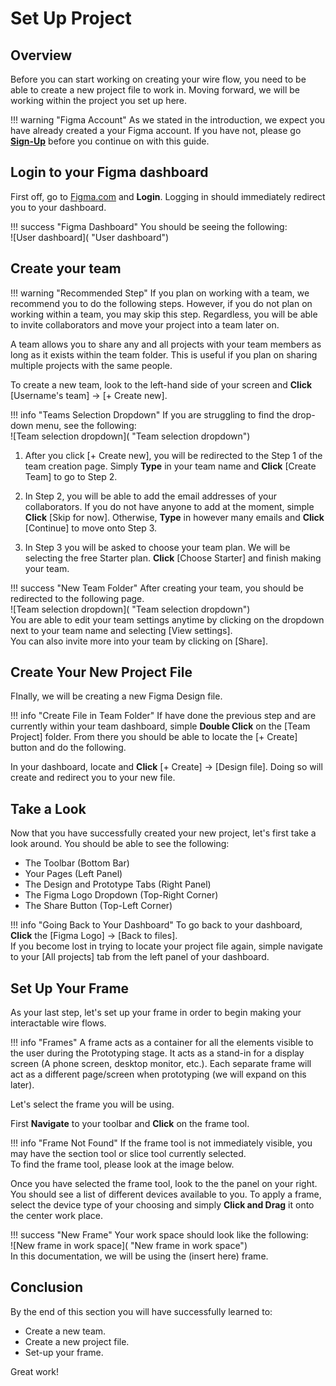 # Set Up Project 

## Overview

Before you can start working on creating your wire flow, you need to be able to create a new project file to work in. Moving forward, we will be working within the project you set up here.

!!! warning "Figma Account"
    As we stated in the introduction, we expect you have already created a your Figma account. If you have not, please go [**Sign-Up**](https://www.figma.com/login?is_not_gen_0=true&resource_type=team#) before you continue on with this guide.


## Login to your Figma dashboard

First off, go to [Figma.com](https://www.figma.com/login?is_not_gen_0=true&resource_type=team#) and **Login**. Logging in should immediately redirect you to your dashboard.

!!! success "Figma Dashboard"
    You should be seeing the following:  
    ![User dashboard]( "User dashboard") 

## Create your team

!!! warning "Recommended Step"
    If you plan on working with a team, we recommend you to do the following steps. However, if you do not plan on working within a team, you may skip this step. Regardless, you will be able to invite collaborators and move your project into a team later on. 

A team allows you to share any and all projects with your team members as long as it exists within the team folder. This is useful if you plan on sharing multiple projects with the same people.

To create a new team, look to the left-hand side of your screen and **Click** [Username's team] → [+ Create new]. 

!!! info "Teams Selection Dropdown"
    If you are struggling to find the drop-down menu, see the following:  
    ![Team selection dropdown]( "Team selection dropdown")

1. After you click [+ Create new], you will be redirected to the Step 1 of the team creation page. Simply **Type** in your team name and **Click** [Create Team] to go to Step 2.

2. In Step 2, you will be able to add the email addresses of your collaborators. If you do not have anyone to add at the moment, simple **Click** [Skip for now]. Otherwise, **Type** in however many emails and **Click** [Continue] to move onto Step 3.

3. In Step 3 you will be asked to choose your team plan. We will be selecting the free Starter plan. **Click** [Choose Starter] and finish making your team.


!!! success "New Team Folder"
    After creating your team, you should be redirected to the following page.  
    ![Team selection dropdown]( "Team selection dropdown")  
    You are able to edit your team settings anytime by clicking on the dropdown next to your team name and selecting [View settings].  
    You can also invite more into your team by clicking on [Share].


## Create Your New Project File

FInally, we will be creating a new Figma Design file.

!!! info "Create File in Team Folder"
    If have done the previous step and are currently within your team dashboard, simple **Double Click** on the [Team Project] folder. From there you should be able to locate the [+ Create] button and do the following.

In your dashboard, locate and **Click** [+ Create] → [Design file]. Doing so will create and redirect you to your new file.


## Take a Look

Now that you have successfully created your new project, let's first take a look around. You should be able to see the following:  

* The Toolbar (Bottom Bar)  
* Your Pages (Left Panel)  
* The Design and Prototype Tabs (Right Panel)  
* The Figma Logo Dropdown (Top-Right Corner)  
* The Share Button (Top-Left Corner)  

!!! info "Going Back to Your Dashboard"
    To go back to your dashboard, **Click** the [Figma Logo] → [Back to files].  
    If you become lost in trying to locate your project file again, simple navigate to your [All projects] tab from the left panel of your dashboard.


## Set Up Your Frame

As your last step, let's set up your frame in order to begin making your interactable wire flows.

!!! info "Frames"
    A frame acts as a container for all the elements visible to the user during the Prototyping stage. It acts as a stand-in for a display screen (A phone screen, desktop monitor, etc.). Each separate frame will act as a different page/screen when prototyping (we will expand on this later).

Let's select the frame you will be using.

First **Navigate** to your toolbar and **Click** on the frame tool.

!!! info "Frame Not Found"
    If the frame tool is not immediately visible, you may have the section tool or slice tool currently selected.  
    To find the frame tool, please look at the image below.

Once you have selected the frame tool, look to the the panel on your right. You should see a list of different devices available to you. To apply a frame, select the device type of your choosing and simply **Click and Drag** it onto the center work place.

!!! success "New Frame"
    Your work space should look like the following:  
    ![New frame in work space]( "New frame in work space")  
    In this documentation, we will be using the (insert here) frame.


## Conclusion

By the end of this section you will have successfully learned to:  

* Create a new team.  
* Create a new project file.  
* Set-up your frame.  

Great work!


